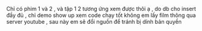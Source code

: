 Chỉ có phim 1 và 2 , và tập 1 2 tương ứng xem được thôi ạ , do db cho insert đầy đủ , chỉ demo show up xem code chạy tốt không 
em lấy film thông qua server youtube , sau này em sẽ đổi nguồn để tránh bị dính bản quyền 
<!--Có vấn dề gì về config ib trực tiếp fb em ạ https://www.facebook.com/truongduy.nguyen.52090/ một vài module hình như bị mất khi em úp lên thì phải-->
